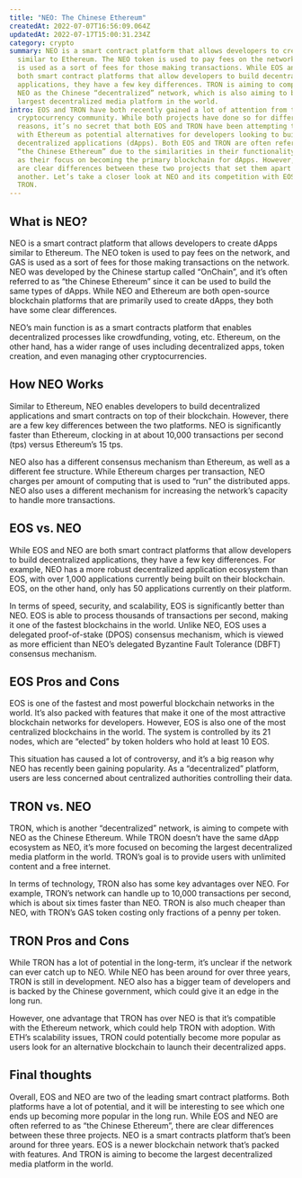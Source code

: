 ```yaml
---
title: "NEO: The Chinese Ethereum"
createdAt: 2022-07-07T16:56:09.064Z
updatedAt: 2022-07-17T15:00:31.234Z
category: crypto
summary: NEO is a smart contract platform that allows developers to create dApps
  similar to Ethereum. The NEO token is used to pay fees on the network, and GAS
  is used as a sort of fees for those making transactions. While EOS and NEO are
  both smart contract platforms that allow developers to build decentralized
  applications, they have a few key differences. TRON is aiming to compete with
  NEO as the Chinese “decentralized” network, which is also aiming to become the
  largest decentralized media platform in the world.
intro: EOS and TRON have both recently gained a lot of attention from the
  cryptocurrency community. While both projects have done so for different
  reasons, it’s no secret that both EOS and TRON have been attempting to compete
  with Ethereum as potential alternatives for developers looking to build
  decentralized applications (dApps). Both EOS and TRON are often referred to as
  “the Chinese Ethereum” due to the similarities in their functionality as well
  as their focus on becoming the primary blockchain for dApps. However, there
  are clear differences between these two projects that set them apart from one
  another. Let’s take a closer look at NEO and its competition with EOS and
  TRON.
---
```


## What is NEO?

NEO is a smart contract platform that allows developers to create dApps similar to Ethereum. The NEO token is used to pay fees on the network, and GAS is used as a sort of fees for those making transactions on the network. NEO was developed by the Chinese startup called “OnChain”, and it’s often referred to as “the Chinese Ethereum” since it can be used to build the same types of dApps. While NEO and Ethereum are both open-source blockchain platforms that are primarily used to create dApps, they both have some clear differences.

NEO’s main function is as a smart contracts platform that enables decentralized processes like crowdfunding, voting, etc. Ethereum, on the other hand, has a wider range of uses including decentralized apps, token creation, and even managing other cryptocurrencies.

## How NEO Works

Similar to Ethereum, NEO enables developers to build decentralized applications and smart contracts on top of their blockchain. However, there are a few key differences between the two platforms. NEO is significantly faster than Ethereum, clocking in at about 10,000 transactions per second (tps) versus Ethereum’s 15 tps.

NEO also has a different consensus mechanism than Ethereum, as well as a different fee structure. While Ethereum charges per transaction, NEO charges per amount of computing that is used to “run” the distributed apps. NEO also uses a different mechanism for increasing the network’s capacity to handle more transactions.

## EOS vs. NEO

While EOS and NEO are both smart contract platforms that allow developers to build decentralized applications, they have a few key differences. For example, NEO has a more robust decentralized application ecosystem than EOS, with over 1,000 applications currently being built on their blockchain. EOS, on the other hand, only has 50 applications currently on their platform.

In terms of speed, security, and scalability, EOS is significantly better than NEO. EOS is able to process thousands of transactions per second, making it one of the fastest blockchains in the world. Unlike NEO, EOS uses a delegated proof-of-stake (DPOS) consensus mechanism, which is viewed as more efficient than NEO’s delegated Byzantine Fault Tolerance (DBFT) consensus mechanism.

## EOS Pros and Cons

EOS is one of the fastest and most powerful blockchain networks in the world. It’s also packed with features that make it one of the most attractive blockchain networks for developers. However, EOS is also one of the most centralized blockchains in the world. The system is controlled by its 21 nodes, which are “elected” by token holders who hold at least 10 EOS.

This situation has caused a lot of controversy, and it’s a big reason why NEO has recently been gaining popularity. As a “decentralized” platform, users are less concerned about centralized authorities controlling their data.

## TRON vs. NEO

TRON, which is another “decentralized” network, is aiming to compete with NEO as the Chinese Ethereum. While TRON doesn’t have the same dApp ecosystem as NEO, it’s more focused on becoming the largest decentralized media platform in the world. TRON’s goal is to provide users with unlimited content and a free internet.

In terms of technology, TRON also has some key advantages over NEO. For example, TRON’s network can handle up to 10,000 transactions per second, which is about six times faster than NEO. TRON is also much cheaper than NEO, with TRON’s GAS token costing only fractions of a penny per token.

## TRON Pros and Cons

While TRON has a lot of potential in the long-term, it’s unclear if the network can ever catch up to NEO. While NEO has been around for over three years, TRON is still in development. NEO also has a bigger team of developers and is backed by the Chinese government, which could give it an edge in the long run.

However, one advantage that TRON has over NEO is that it’s compatible with the Ethereum network, which could help TRON with adoption. With ETH’s scalability issues, TRON could potentially become more popular as users look for an alternative blockchain to launch their decentralized apps.

## Final thoughts

Overall, EOS and NEO are two of the leading smart contract platforms. Both platforms have a lot of potential, and it will be interesting to see which one ends up becoming more popular in the long run. While EOS and NEO are often referred to as “the Chinese Ethereum”, there are clear differences between these three projects. NEO is a smart contracts platform that’s been around for three years. EOS is a newer blockchain network that’s packed with features. And TRON is aiming to become the largest decentralized media platform in the world.
